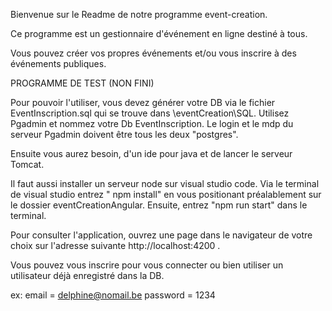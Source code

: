 Bienvenue sur le Readme de notre programme event-creation. 

Ce programme est un gestionnaire d'événement en ligne destiné à tous. 

Vous pouvez créer vos propres événements et/ou vous inscrire à des événements publiques. 

PROGRAMME DE TEST (NON FINI)

Pour pouvoir l'utiliser, vous devez générer votre DB via le fichier EventInscription.sql qui se trouve dans \eventCreation\SQL. 
Utilisez Pgadmin et nommez votre Db EventInscription. Le login et le mdp du serveur Pgadmin doivent être tous les deux "postgres".

Ensuite vous aurez besoin, d'un ide pour java et de lancer le serveur Tomcat. 

Il faut aussi installer un serveur node sur visual studio code. Via le terminal de visual studio entrez " npm install" en vous positionant préalablement sur le dossier eventCreationAngular. Ensuite, entrez "npm run start" dans le terminal. 

Pour consulter l'application, ouvrez une page dans le navigateur de votre choix sur l'adresse suivante http://localhost:4200 . 

Vous pouvez vous inscrire pour vous connecter ou bien utiliser un utilisateur déjà enregistré dans la DB. 

ex: email = delphine@nomail.be
    password = 1234
    




